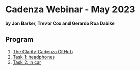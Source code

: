 # Cadenza Webinar - May 2023 
**by Jon Barker, Trevor Cox and Gerardo Roa Dabike**

## Program


1. [The Clarity-Cadenza GitHub](claritycadenza_tools)
2. [Task 1: headphones](task1)
3. [Task 2: in car](task2)



